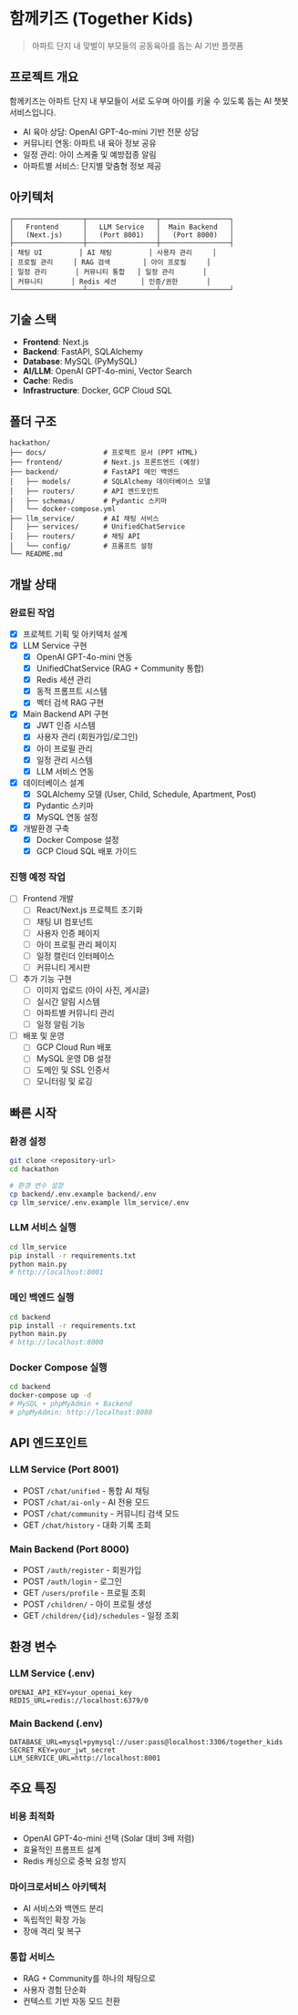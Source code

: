 # 함께키즈 (Together Kids)

> 아파트 단지 내 맞벌이 부모들의 공동육아를 돕는 AI 기반 플랫폼

## 프로젝트 개요

함께키즈는 아파트 단지 내 부모들이 서로 도우며 아이를 키울 수 있도록 돕는 AI 챗봇 서비스입니다.

-   AI 육아 상담: OpenAI GPT-4o-mini 기반 전문 상담
-   커뮤니티 연동: 아파트 내 육아 정보 공유
-   일정 관리: 아이 스케줄 및 예방접종 알림
-   아파트별 서비스: 단지별 맞춤형 정보 제공

## 아키텍처

```
┌─────────────────┬─────────────────┬─────────────────┐
│   Frontend      │   LLM Service   │  Main Backend   │
│   (Next.js)     │   (Port 8001)   │   (Port 8000)   │
├─────────────────┼─────────────────┼─────────────────┤
│ 채팅 UI         │ AI 채팅         │ 사용자 관리     │
│ 프로필 관리     │ RAG 검색        │ 아이 프로필     │
│ 일정 관리       │ 커뮤니티 통합   │ 일정 관리       │
│ 커뮤니티       │ Redis 세션      │ 인증/권한       │
└─────────────────┴─────────────────┴─────────────────┘
```

## 기술 스택

-   **Frontend**: Next.js
-   **Backend**: FastAPI, SQLAlchemy
-   **Database**: MySQL (PyMySQL)
-   **AI/LLM**: OpenAI GPT-4o-mini, Vector Search
-   **Cache**: Redis
-   **Infrastructure**: Docker, GCP Cloud SQL

## 폴더 구조

```
hackathon/
├── docs/              # 프로젝트 문서 (PPT HTML)
├── frontend/          # Next.js 프론트엔드 (예정)
├── backend/           # FastAPI 메인 백엔드
│   ├── models/        # SQLAlchemy 데이터베이스 모델
│   ├── routers/       # API 엔드포인트
│   ├── schemas/       # Pydantic 스키마
│   └── docker-compose.yml
├── llm_service/       # AI 채팅 서비스
│   ├── services/      # UnifiedChatService
│   ├── routers/       # 채팅 API
│   └── config/        # 프롬프트 설정
└── README.md
```

## 개발 상태

### 완료된 작업

-   [x] 프로젝트 기획 및 아키텍처 설계
-   [x] LLM Service 구현
    -   [x] OpenAI GPT-4o-mini 연동
    -   [x] UnifiedChatService (RAG + Community 통합)
    -   [x] Redis 세션 관리
    -   [x] 동적 프롬프트 시스템
    -   [x] 벡터 검색 RAG 구현
-   [x] Main Backend API 구현
    -   [x] JWT 인증 시스템
    -   [x] 사용자 관리 (회원가입/로그인)
    -   [x] 아이 프로필 관리
    -   [x] 일정 관리 시스템
    -   [x] LLM 서비스 연동
-   [x] 데이터베이스 설계
    -   [x] SQLAlchemy 모델 (User, Child, Schedule, Apartment, Post)
    -   [x] Pydantic 스키마
    -   [x] MySQL 연동 설정
-   [x] 개발환경 구축
    -   [x] Docker Compose 설정
    -   [x] GCP Cloud SQL 배포 가이드

### 진행 예정 작업

-   [ ] Frontend 개발
    -   [ ] React/Next.js 프로젝트 초기화
    -   [ ] 채팅 UI 컴포넌트
    -   [ ] 사용자 인증 페이지
    -   [ ] 아이 프로필 관리 페이지
    -   [ ] 일정 캘린더 인터페이스
    -   [ ] 커뮤니티 게시판
-   [ ] 추가 기능 구현
    -   [ ] 이미지 업로드 (아이 사진, 게시글)
    -   [ ] 실시간 알림 시스템
    -   [ ] 아파트별 커뮤니티 관리
    -   [ ] 일정 알림 기능
-   [ ] 배포 및 운영
    -   [ ] GCP Cloud Run 배포
    -   [ ] MySQL 운영 DB 설정
    -   [ ] 도메인 및 SSL 인증서
    -   [ ] 모니터링 및 로깅

## 빠른 시작

### 환경 설정

```bash
git clone <repository-url>
cd hackathon

# 환경 변수 설정
cp backend/.env.example backend/.env
cp llm_service/.env.example llm_service/.env
```

### LLM 서비스 실행

```bash
cd llm_service
pip install -r requirements.txt
python main.py
# http://localhost:8001
```

### 메인 백엔드 실행

```bash
cd backend
pip install -r requirements.txt
python main.py
# http://localhost:8000
```

### Docker Compose 실행

```bash
cd backend
docker-compose up -d
# MySQL + phpMyAdmin + Backend
# phpMyAdmin: http://localhost:8080
```

## API 엔드포인트

### LLM Service (Port 8001)

-   POST `/chat/unified` - 통합 AI 채팅
-   POST `/chat/ai-only` - AI 전용 모드
-   POST `/chat/community` - 커뮤니티 검색 모드
-   GET `/chat/history` - 대화 기록 조회

### Main Backend (Port 8000)

-   POST `/auth/register` - 회원가입
-   POST `/auth/login` - 로그인
-   GET `/users/profile` - 프로필 조회
-   POST `/children/` - 아이 프로필 생성
-   GET `/children/{id}/schedules` - 일정 조회

## 환경 변수

### LLM Service (.env)

```
OPENAI_API_KEY=your_openai_key
REDIS_URL=redis://localhost:6379/0
```

### Main Backend (.env)

```
DATABASE_URL=mysql+pymysql://user:pass@localhost:3306/together_kids
SECRET_KEY=your_jwt_secret
LLM_SERVICE_URL=http://localhost:8001
```

## 주요 특징

### 비용 최적화

-   OpenAI GPT-4o-mini 선택 (Solar 대비 3배 저렴)
-   효율적인 프롬프트 설계
-   Redis 캐싱으로 중복 요청 방지

### 마이크로서비스 아키텍처

-   AI 서비스와 백엔드 분리
-   독립적인 확장 가능
-   장애 격리 및 복구

### 통합 서비스

-   RAG + Community를 하나의 채팅으로
-   사용자 경험 단순화
-   컨텍스트 기반 자동 모드 전환
